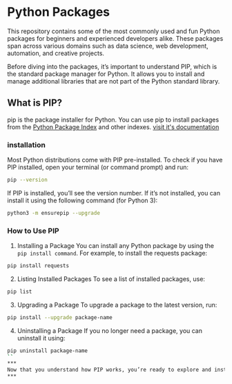 # Python Packages
This repository contains some of the most commonly used and fun Python packages for beginners and experienced developers alike. These packages span across various domains such as data science, web development, automation, and creative projects.

Before diving into the packages, it’s important to understand PIP, which is the standard package manager for Python. It allows you to install and manage additional libraries that are not part of the Python standard library.

## What is PIP?
pip is the package installer for Python. You can use pip to install packages from the [Python Package Index](https://pypi.org/) and other indexes.
[visit it's documentation](https://pip.pypa.io/en/stable/installation/)

### installation
Most Python distributions come with PIP pre-installed. To check if you have PIP installed, open your terminal (or command prompt) and run:

```bash
pip --version
```
If PIP is installed, you’ll see the version number. If it’s not installed, you can install it using the following command (for Python 3):

```bash
python3 -m ensurepip --upgrade
```
### How to Use PIP
1. Installing a Package
You can install any Python package by using the `pip install command`. For example, to install the requests package:
```bash
pip install requests
```
2. Listing Installed Packages
To see a list of installed packages, use:
```bash
pip list
```
3. Upgrading a Package
To upgrade a package to the latest version, run:
```bash
pip install --upgrade package-name
```
4. Uninstalling a Package
If you no longer need a package, you can uninstall it using:
```bash
pip uninstall package-name
``
***
Now that you understand how PIP works, you’re ready to explore and install the packages listed in this repository!
***